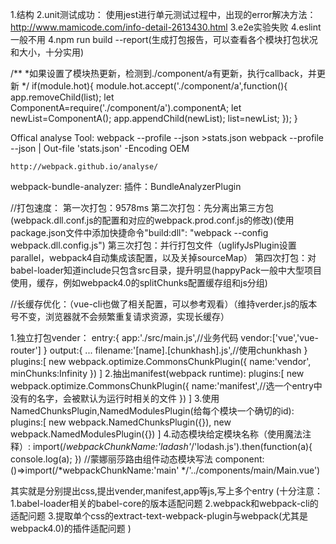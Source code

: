<!-- vue-cli结构和测试 -->
1.结构
2.unit测试成功：
 使用jest进行单元测试过程中，出现的error解决方法：http://www.mamicode.com/info-detail-2613430.html
3.e2e实验失败
4.eslint一般不用
4.npm run build --report(生成打包报告，可以查看各个模块打包状况和大小，十分实用)



<!-- 模块热更新（了解实现流程用，实际项目不需要，相关loader实现了） -->
/**
*如果设置了模块热更新，检测到./component/a有更新，执行callback，并更新
*/
if(module.hot){
    module.hot.accept('./component/a',function(){
        app.removeChild(list);
        let ComponentA=require('./component/a').componentA;
        let newList=ComponentA();
        app.appendChild(newList);
        list=newList;
    });
}

<!-- 实战优化，以vue项目中的first-project(高仿饿了么)项目为实例进行操作 -->
Offical analyse Tool:
    webpack --profile --json >stats.json
    webpack --profile --json | Out-file 'stats.json' -Encoding OEM

    http://webpack.github.io/analyse/

webpack-bundle-analyzer:
    插件：BundleAnalyzerPlugin

//打包速度：
    第一次打包：9578ms
    第二次打包：先分离出第三方包(webpack.dll.conf.js的配置和对应的webpack.prod.conf.js的修改)(使用package.json文件中添加快捷命令"build:dll": "webpack --config    webpack.dll.config.js")
    第三次打包：并行打包文件（uglifyJsPlugin设置parallel，webpack4自动集成该配置，以及关掉sourceMap）
    第四次打包：对babel-loader知道include只包含src目录，提升明显(happyPack一般中大型项目使用，缓存，例如webpack4.0的splitChunks配置缓存组和js分组)

//长缓存优化：（vue-cli也做了相关配置，可以参考观看）（维持verder.js的版本号不变，浏览器就不会频繁重复请求资源，实现长缓存）

1.独立打包vender：
entry:{
    app:'./src/main.js',//业务代码
    vendor:['vue','vue-router']
}
output:{
    ...
    filename:'[name].[chunkhash].js',//使用chunkhash
}
plugins:[
    new webpack.optimize.CommonsChunkPlugin({
        name:'vendor',
        minChunks:Infinity
    })
]
2.抽出manifest(webpack runtime):
plugins:[
       new webpack.optimize.CommonsChunkPlugin({
        name:'manifest',//选一个entry中没有的名字，会被默认为运行时相关的文件
    })
]
3.使用NamedChunksPlugin,NamedModulesPlugin(给每个模块一个确切的id):
plugins:[
    new webpack.NamedChunksPlugin({}),
    new webpack.NamedModulesPlugin({})
]
4.动态模块给定模块名称（使用魔法注释）:
import(/*webpackChunkName:'ladash'*/'lodash.js').then(function(a){
    console.log(a);
})
//蒙娜丽莎路由组件动态模块写法 component:()=>import(/*webpackChunkName:'main' */'../components/main/Main.vue')


<!-- 多页面应用配置(morepage-project)-->
其实就是分别提出css,提出vender,manifest,app等js,写上多个entry
(十分注意：
1.babel-loader相关的babel-core的版本适配问题
2.webpack和webpack-cli的适配问题
3.提取单个css的extract-text-webpack-plugin与webpack(尤其是webpack4.0)的插件适配问题
)